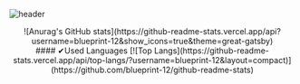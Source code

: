 ![header](https://capsule-render.vercel.app/api?type=slice&color=timeAuto&height=250&section=header&text=WonHee's%20Github&desc=🐱‍👤⭐2022&fontSize=60&fontAlign=65&rotate=16&descAlignY=15&fontAlignY=35&descAlign=65&descSize=15)

<div align=center>
![Anurag's GitHub stats](https://github-readme-stats.vercel.app/api?username=blueprint-12&show_icons=true&theme=great-gatsby)</div>


<div align=center>
#### ✔Used Languages
[![Top Langs](https://github-readme-stats.vercel.app/api/top-langs/?username=blueprint-12&layout=compact)](https://github.com/blueprint-12/github-readme-stats)</div>

